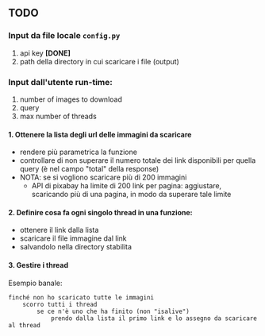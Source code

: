 ## TODO

### Input da file locale `config.py`
1. api key **[DONE]**
2. path della directory in cui scaricare i file (output)
 
### Input dall'utente run-time:
1. number of images to download
2. query
3. max number of threads


#### 1. Ottenere la lista degli url delle immagini da scaricare
- rendere più parametrica la funzione
- controllare di non superare il numero totale dei link disponibili per quella query (è nel campo "total" della response)
- NOTA: se si vogliono scaricare più di 200 immagini
    - API di pixabay ha limite di 200 link per pagina: aggiustare, scaricando più di una pagina, in modo da superare tale limite
    
#### 2. Definire cosa fa ogni singolo thread in una funzione:
- ottenere il link dalla lista
- scaricare il file immagine dal link
- salvandolo nella directory stabilita
    
#### 3. Gestire i thread
    
Esempio banale:
    
    finché non ho scaricato tutte le immagini
        scorro tutti i thread 
            se ce n'è uno che ha finito (non "isalive")
                prendo dalla lista il primo link e lo assegno da scaricare al thread
    